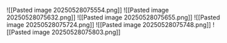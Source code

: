 ![[Pasted image 20250528075554.png]]
![[Pasted image 20250528075632.png]]
![[Pasted image 20250528075655.png]]
![[Pasted image 20250528075724.png]]
![[Pasted image 20250528075748.png]]
![[Pasted image 20250528075803.png]]
